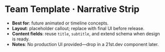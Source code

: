 # Team Template · Narrative Strip

- **Best for**: future animated or timeline concepts.
- **Layout**: placeholder callout; replace with final UI before release.
- **Content fields**: reuse `title`, `subtitle`, and extend schema when design is ready.
- **Notes**: No production UI provided—drop in a 21st.dev component later.
